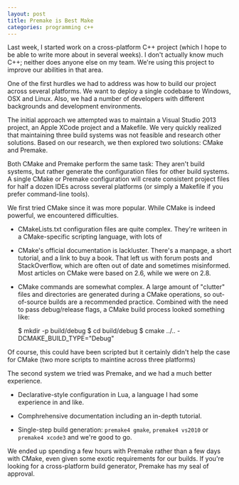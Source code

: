 ```yaml
---
layout: post
title: Premake is Best Make
categories: programming c++
---
```


Last week, I started work on a cross-platform C++ project (which I hope to be able to write more about in several weeks). I don't actually know much C++; neither does anyone else on my team. We're using this project to improve our abilities in that area.

One of the first hurdles we had to address was how to build our project across several platforms. We want to deploy a single codebase to Windows, OSX and Linux. Also, we had a number  of developers with different backgrounds and development environments.

The initial approach we attempted was to maintain a Visual Studio 2013 project, an Apple XCode project and a Makefile. We very quickly realized that maintaining three build systems was not feasible and research other solutions. Based on our research, we then explored two solutions: CMake and Premake.

Both CMake and Premake perform the same task: They aren't build systems, but rather generate the configuration files for other build systems. A single CMake or Premake configuration will create consistent project files for half a dozen IDEs across several platforms (or simply a Makefile if you prefer command-line tools).

We first tried CMake since it was more popular. While CMake is indeed powerful, we encountered difficulties.

* CMakeLists.txt configuration files are quite complex. They're writeen in a CMake-specific scripting language, with lots of 

* CMake's official documentation is lackluster. There's a manpage, a short tutorial, and a link to buy a book. That left us with forum posts and StackOverflow, which are often out of date and sometimes misinformed. Most articles on CMake were based on 2.6, while we were on 2.8.

* CMake commands are somewhat complex. A large amount of "clutter" files and directories are generated during a CMake operations, so out-of-source builds are a recommended practice. Combined with the need to pass debug/release flags, a CMake build process looked something like:

    $ mkdir -p build/debug
    $ cd build/debug
    $ cmake ../.. -DCMAKE_BUILD_TYPE="Debug"

Of course, this could have been scripted but it certainly didn't help the case for CMake (two more scripts to maintine across three platforms)

The second system we tried was Premake, and we had a much better experience.

* Declarative-style configuration in Lua, a language I had some experience in and like.

* Comphrehensive documentation including an in-depth tutorial.

* Single-step build generation: `premake4 gmake`, `premake4 vs2010` or `premake4 xcode3` and we're good to go.

We ended up spending a few hours with Premake rather than a few days with CMake, even given some exotic requirements for our builds. If you're looking for a cross-platform build generator, Premake has my seal of approval.

